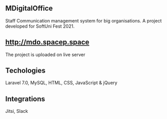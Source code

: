 ## MDigitalOffice

Staff Communication management system for big organisations. A project developed for SoftUni Fest 2021.

## http://mdo.spacep.space

The project is uploaded on live server

## Techologies
Laravel 7.0,
MySQL,
HTML, CSS, JavaScript & jQuery



## Integrations
Jitsi,
Slack


